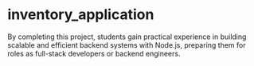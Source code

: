 # inventory_application
By completing this project, students gain practical experience in building scalable and efficient backend systems with Node.js, preparing them for roles as full-stack developers or backend engineers. 
